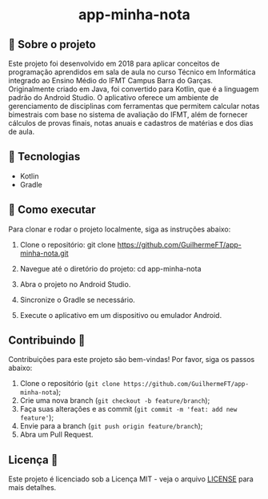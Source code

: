 <h1 align="center">app-minha-nota</h1>

## 🔎 Sobre o projeto
Este projeto foi desenvolvido em 2018 para aplicar conceitos de programação aprendidos em sala de aula no curso Técnico em Informática integrado ao Ensino Médio do IFMT Campus Barra do Garças. Originalmente criado em Java, foi convertido para Kotlin, que é a linguagem padrão do Android Studio. O aplicativo oferece um ambiente de gerenciamento de disciplinas com ferramentas que permitem calcular notas bimestrais com base no sistema de avaliação do IFMT, além de fornecer cálculos de provas finais, notas anuais e cadastros de matérias e dos dias de aula.

## 🧪 Tecnologias
- Kotlin
- Gradle

## 🚀 Como executar
Para clonar e rodar o projeto localmente, siga as instruções abaixo:

1. Clone o repositório:
   git clone https://github.com/GuilhermeFT/app-minha-nota.git

2. Navegue até o diretório do projeto:
   cd app-minha-nota

3. Abra o projeto no Android Studio.

4. Sincronize o Gradle se necessário.

5. Execute o aplicativo em um dispositivo ou emulador Android.

## Contribuindo 🤝
Contribuições para este projeto são bem-vindas! Por favor, siga os passos abaixo:
1. Clone o repositório (`git clone https://github.com/GuilhermeFT/app-minha-nota`);
2. Crie uma nova branch (`git checkout -b feature/branch`);
3. Faça suas alterações e as commit (`git commit -m 'feat: add new feature'`);
4. Envie para a branch (`git push origin feature/branch`);
5. Abra um Pull Request.

## Licença 📄
Este projeto é licenciado sob a Licença MIT - veja o arquivo [LICENSE](LICENSE) para mais detalhes.
